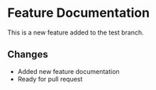 # Feature Documentation

This is a new feature added to the test branch.

## Changes
- Added new feature documentation
- Ready for pull request